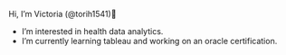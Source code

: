 Hi, I’m Victoria (@torih1541)🤩
- I’m interested in health data analytics.
- I’m currently learning tableau and working on an oracle certification.

<!---
torih1541/torih1541 is a ✨ special ✨ repository because its `README.md` (this file) appears on your GitHub profile.
You can click the Preview link to take a look at your changes.
--->
